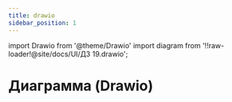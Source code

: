 ```yaml
---
title: drawio
sidebar_position: 1
---
```


import Drawio from '@theme/Drawio'
import diagram from '!!raw-loader!@site/docs/UI/ДЗ 19.drawio';

# Диаграмма (Drawio)

<Drawio content={diagram} editable={false} />